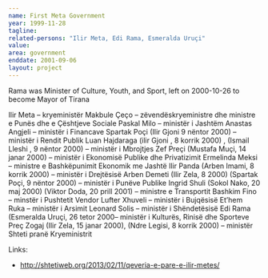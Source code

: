 ```yaml
---
name: First Meta Government
year: 1999-11-28
tagline: 
related-persons: "Ilir Meta, Edi Rama, Esmeralda Uruçi"
value:
area: government
enddate: 2001-09-06
layout: project
---
```

Rama was Minister of Culture, Youth, and Sport, left on 2000-10-26 to become Mayor of Tirana

Ilir Meta – kryeministër
Makbule Çeço – zëvendëskryeministre dhe ministre e Punës dhe e Çështjeve Sociale
Paskal Milo – ministër i Jashtëm
Anastas Angjeli – ministër i Financave
Spartak Poçi (Ilir Gjoni 9 nëntor 2000) – ministër i Rendit Publik
Luan Hajdaraga  (ilir Gjoni , 8 korrik 2000) , (Ismail Lleshi , 9 nëntor 2000) – ministër i Mbrojtjes
Zef Preçi (Mustafa Muçi, 14 janar 2000) – ministër i Ekonomisë Publike dhe Privatizimit
Ermelinda Meksi – ministre e Bashkëpunimit Ekonomik me Jashtë
Ilir Panda (Arben Imami, 8 korrik 2000) – ministër i Drejtësisë
Arben Demeti  (Ilir Zela, 8 2000) (Spartak Poçi, 9 nëntor 2000) – ministër i Punëve Publike
Ingrid Shuli (Sokol Nako, 20 maj 2000) (Viktor Doda, 20 prill 2001) – ministre e  Transportit
Bashkim Fino – minstër i Pushtetit Vendor
Lufter Xhuveli – ministër i Bujqësisë
Et’hem Ruka – ministër i Arsimit
Leonard Solis – ministër i Shëndetësisë
Edi Rama (Esmeralda Uruçi, 26 tetor 2000– ministër i Kulturës, Rinisë dhe Sporteve
Preç Zogaj (Ilir Zela, 15 janar 2000), (Ndre Legisi, 8 korrik 2000) – ministër Shteti pranë Kryeministrit

Links:
* <http://shtetiweb.org/2013/02/11/qeveria-e-pare-e-ilir-metes/>
